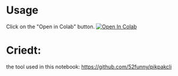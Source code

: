 # Usage
Click on the "Open in Colab" button.
<a href="https://github.com/HongYue1/PikPak_to_GoogleDrive/blob/main/PikPak_Downloader.ipynb" target="_parent\"><img src="https://colab.research.google.com/assets/colab-badge.svg" alt="Open In Colab"/></a>


# Criedt: 
the tool used in this notebook: https://github.com/52funny/pikpakcli
